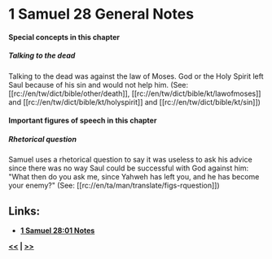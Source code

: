 # 1 Samuel 28 General Notes #

#### Special concepts in this chapter ####

##### Talking to the dead #####

Talking to the dead was against the law of Moses. God or the Holy Spirit left Saul because of his sin and would not help him. (See: [[rc://en/tw/dict/bible/other/death]], [[rc://en/tw/dict/bible/kt/lawofmoses]] and [[rc://en/tw/dict/bible/kt/holyspirit]] and [[rc://en/tw/dict/bible/kt/sin]])

#### Important figures of speech in this chapter ####

##### Rhetorical question #####
Samuel uses a rhetorical question to say it was useless to ask his advice since there was no way Saul could be successful with God against him: "What then do you ask me, since Yahweh has left you, and he has become your enemy?" (See: [[rc://en/ta/man/translate/figs-rquestion]])

## Links: ##

* __[1 Samuel 28:01 Notes](./01.md)__

__[<<](../27/intro.md) | [>>](../29/intro.md)__

